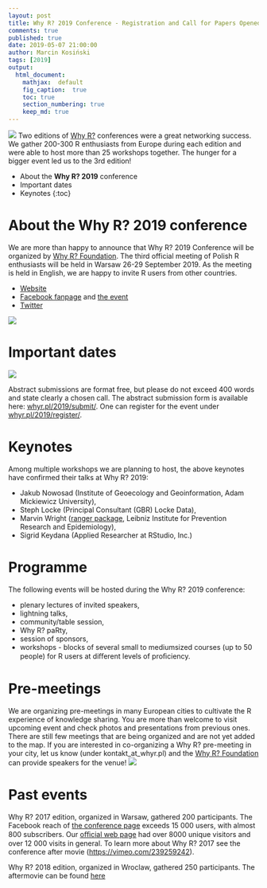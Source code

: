 ```yaml
---
layout: post
title: Why R? 2019 Conference - Registration and Call for Papers Opened
comments: true
published: true
date: 2019-05-07 21:00:00
author: Marcin Kosiński
tags: [2019]
output:
  html_document:
    mathjax:  default
    fig_caption:  true
    toc: true
    section_numbering: true
    keep_md: true
---
```


<img src="/foundation/images/fulls/whyr2019/tlosptronam_small.jpg" class="fit image"> Two editions of [Why R?](http://whyr.pl/) conferences were a great networking success. We gather 200-300 R enthusiasts from Europe during each edition and were able to host more than 25 workshops together. The hunger for a bigger event led us to the 3rd edition!

* About the **Why R? 2019** conference
* Important dates
* Keynotes
{:toc}

# About the **Why R? 2019** conference


We are more than happy to announce that Why R? 2019 Conference will be organized by [Why R? Foundation](http://whyr.pl/foundation/tags/#info). The third official meeting of Polish R enthusiasts will be held in Warsaw 26-29 September 2019. As the meeting is held in English, we are happy to invite R users from other countries. 

- [Website](http://whyr.pl/2019/)
- [Facebook fanpage](https://www.facebook.com/whyRconf/) and [the event](https://www.facebook.com/events/430031041106285/)
- [Twitter](https://twitter.com/whyRconf)

<img src="/foundation/images/fulls/whyr2019/onepager_small_small.jpg" class="fit image">

# Important dates

<img src="/foundation/images/fulls/whyr2019/timeline_small.jpg" class="fit image">

Abstract submissions are format free, but please do not exceed 400 words and state clearly a chosen call. The abstract submission form is available here: [whyr.pl/2019/submit/](https://whyr2018.evenea.pl/?lang=en). One can register for the event under [whyr.pl/2019/register/](http://whyr.pl/2019/register/).

# Keynotes

Among multiple workshops we are planning to host, the above keynotes have confirmed their talks at Why R? 2019: 
- Jakub Nowosad (Institute of Geoecology and Geoinformation, Adam Mickiewicz University), 
- Steph Locke (Principal Consultant (GBR) Locke Data), 
- Marvin Wright ([ranger package](https://cran.r-project.org/web/packages/ranger/index.html), Leibniz Institute for Prevention Research and Epidemiology), 
- Sigrid Keydana (Applied Researcher at RStudio, Inc.)

# Programme

The following events will be hosted during the Why R? 2019 conference: 
- plenary lectures of invited speakers, 
- lightning talks, 
- community/table session, 
- Why R? paRty, 
- session of sponsors, 
- workshops - blocks of several small to mediumsized courses (up to 50 people) for R users at diﬀerent levels of proﬁciency.


# Pre-meetings

We are organizing pre-meetings in many European cities to cultivate the R experience of knowledge sharing. You are more than welcome to visit upcoming event and check photos and presentations from previous ones. There are still few meetings that are being organized and are not yet added to the map. If you are interested in co-organizing a Why R? pre-meeting in your city, let us know (under kontakt_at_whyr.pl) and the [Why R? Foundation](http://whyr.pl/foundation/#blog) can provide speakers for the venue!
<img src="/foundation/images/fulls/whyr2019/europa_whyr2019_06_05.jpg" class="fit image">


# Past events

Why R? 2017 edition, organized in Warsaw, gathered 200 participants. The Facebook reach of [the conference page](https://www.facebook.com/whyRconf/) exceeds 15 000 users, with almost 800 subscribers. Our [oﬃcial web page](http://whyr.pl) had over 8000 unique visitors and over 12 000 visits in general. To learn more about Why R? 2017 see the conference after movie (https://vimeo.com/239259242).

Why R? 2018 edition, organized in Wroclaw, gathered 250 participants. The aftermovie can be found [here](https://www.youtube.com/watch?v=NNsceaqEP1w)
